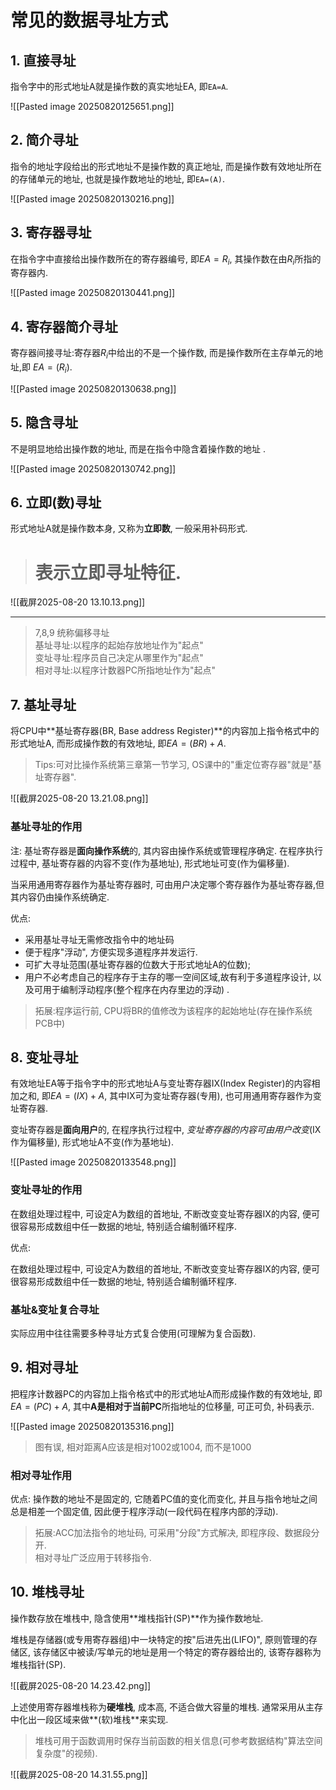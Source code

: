 # 常见的数据寻址方式

## 1. 直接寻址

指令字中的形式地址A就是操作数的真实地址EA, 即`EA=A`.

![[Pasted image 20250820125651.png]]

## 2. 简介寻址

指令的地址字段给出的形式地址不是操作数的真正地址,
而是操作数有效地址所在的存储单元的地址, 也就是操作数地址的地址, 即`EA=(A)`.

![[Pasted image 20250820130216.png]]

## 3. 寄存器寻址

在指令字中直接给出操作数所在的寄存器编号, 即$EA =R_i$, 其操作数在由$R_i$所指的寄存器内.

![[Pasted image 20250820130441.png]]

## 4. 寄存器简介寻址

寄存器间接寻址:寄存器$R_i$中给出的不是一个操作数, 而是操作数所在主存单元的地址,即 $EA=(R_i)$.

![[Pasted image 20250820130638.png]]

## 5. 隐含寻址

不是明显地给出操作数的地址, 而是在指令中隐含着操作数的地址 .

![[Pasted image 20250820130742.png]]

## 6. 立即(数)寻址

形式地址A就是操作数本身, 又称为**立即数**, 一般采用补码形式.

> # 表示立即寻址特征.

![[截屏2025-08-20 13.10.13.png]]

---

> 7,8,9 统称偏移寻址 <BR>
> 基址寻址:以程序的起始存放地址作为"起点" <BR>
> 变址寻址:程序员自己决定从哪里作为"起点" <BR>
> 相对寻址:以程序计数器PC所指地址作为"起点"

## 7. 基址寻址

将CPU中**基址寄存器(BR, Base address Register)**的内容加上指令格式中的形式地址A, 而形成操作数的有效地址, 即$EA=(BR)+A$.

> Tips:可对比操作系统第三章第一节学习, OS课中的"重定位寄存器"就是"基址寄存器".

![[截屏2025-08-20 13.21.08.png]]

### 基址寻址的作用

注: 基址寄存器是**面向操作系统**的, 其内容由操作系统或管理程序确定.
在程序执行过程中, 基址寄存器的内容不变(作为基地址), 形式地址可变(作为偏移量).

当采用通用寄存器作为基址寄存器时, 可由用户决定哪个寄存器作为基址寄存器,但其内容仍由操作系统确定.

优点:

- 采用基址寻址无需修改指令中的地址码
- 便于程序"浮动", 方便实现多道程序并发运行.
- 可扩大寻址范围(基址寄存器的位数大于形式地址A的位数);
- 用户不必考虑自己的程序存于主存的哪一空间区域,故有利于多道程序设计, 以及可用于编制浮动程序(整个程序在内存里边的浮动) .

> 拓展:程序运行前, CPU将BR的值修改为该程序的起始地址(存在操作系统PCB中)

## 8. 变址寻址

有效地址EA等于指令字中的形式地址A与变址寄存器IX(Index Register)的内容相加之和, 即$EA= (IX)+A$, 其中IX可为变址寄存器(专用), 也可用通用寄存器作为变址寄存器.

变址寄存器是**面向用户**的, 在程序执行过程中, _变址寄存器的内容可由用户改变_(IX作为偏移量), 形式地址A不变(作为基地址).

![[Pasted image 20250820133548.png]]

### 变址寻址的作用

在数组处理过程中, 可设定A为数组的首地址, 不断改变变址寄存器IX的内容, 便可很容易形成数组中任一数据的地址, 特别适合编制循环程序.

优点:

在数组处理过程中, 可设定A为数组的首地址, 不断改变变址寄存器IX的内容,
便可很容易形成数组中任一数据的地址, 特别适合编制循环程序.

### 基址&变址复合寻址

实际应用中往往需要多种寻址方式复合使用(可理解为复合函数).

## 9. 相对寻址

把程序计数器PC的内容加上指令格式中的形式地址A而形成操作数的有效地址,
即$EA=(PC)+A$, 其中**A是相对于当前PC**所指地址的位移量, 可正可负, 补码表示.

![[Pasted image 20250820135316.png]]

> 图有误, 相对距离A应该是相对1002或1004, 而不是1000

### 相对寻址作用

优点:
操作数的地址不是固定的, 它随着PC值的变化而变化,
并且与指令地址之间总是相差一个固定值, 因此便于程序浮动(一段代码在程序内部的浮动).

> 拓展:ACC加法指令的地址码, 可采用"分段"方式解决, 即程序段、数据段分开. <BR>
> 相对寻址广泛应用于转移指令.

## 10. 堆栈寻址

操作数存放在堆栈中, 隐含使用**堆栈指针(SP)**作为操作数地址.

堆栈是存储器(或专用寄存器组)中一块特定的按"后进先出(LIFO)",
原则管理的存储区, 该存储区中被读/写单元的地址是用一个特定的寄存器给出的, 该寄存器称为堆栈指针(SP).

![[截屏2025-08-20 14.23.42.png]]

上述使用寄存器堆栈称为**硬堆栈**, 成本高, 不适合做大容量的堆栈.
通常采用从主存中化出一段区域来做**(软)堆栈**来实现.

> 堆栈可用于函数调用时保存当前函数的相关信息(可参考数据结构"算法空间复杂度"的视频).

![[截屏2025-08-20 14.31.55.png]]

